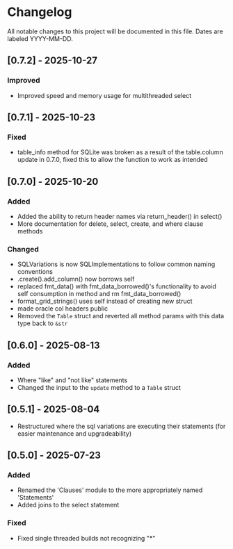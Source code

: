 # Changelog

All notable changes to this project will be documented in this file.
Dates are labeled YYYY-MM-DD.

## [0.7.2] - 2025-10-27
### Improved
- Improved speed and memory usage for multithreaded select 

## [0.7.1] - 2025-10-23
### Fixed
- table_info method for SQLite was broken as a result of the table.column update in 0.7.0, fixed this to allow the function to work as intended

## [0.7.0] - 2025-10-20
### Added
- Added the ability to return header names via return_header() in select()
- More documentation for delete, select, create, and where clause methods

### Changed
- SQLVariations is now SQLImplementations to follow common naming conventions
- .create().add_column() now borrows self
- replaced fmt_data() with fmt_data_borrowed()'s functionality to avoid self consumption in method and rm fmt_data_borrowed()
- format_grid_strings() uses self instead of creating new struct
- made oracle col headers public
- Removed the `Table` struct and reverted all method params with this data type back to `&str`

## [0.6.0] - 2025-08-13
### Added
- Where "like" and "not like" statements
- Changed the input to the `update` method to a `Table` struct

## [0.5.1] - 2025-08-04
- Restructured where the sql variations are executing their statements (for easier maintenance and upgradeability)

## [0.5.0] - 2025-07-23
### Added
- Renamed the 'Clauses' module to the more appropriately named 'Statements'
- Added joins to the select statement

### Fixed
- Fixed single threaded builds not recognizing "*"